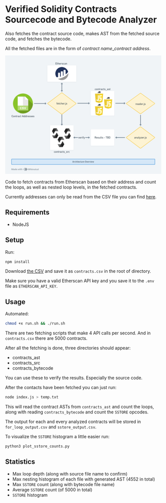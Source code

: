 # Verified Solidity Contracts Sourcecode and Bytecode Analyzer

Also fetches the contract source code, makes AST from the fetched source code, and fetches the bytecode.

All the fetched files are in the form of _contract name_\__contract address_.

![Architecture overview](images/architecture.png)

Code to fetch contracts from Etherscan based on their address and count the loops, as well as nested loop levels, in the fetched contracts.

Currently addresses can only be read from the CSV file you can find [here](https://etherscan.io/exportData?type=open-source-contract-codes).

## Requirements

- NodeJS

## Setup

Run:

```sh
npm install
```

Download [the CSV](https://etherscan.io/exportData?type=open-source-contract-codes) and save it as `contracts.csv` in the root of directory.

Make sure you have a valid Etherscan API key and you save it to the `.env` file as `ETHERSCAN_API_KEY`.

## Usage

Automated:

```sh
chmod +x run.sh && ./run.sh
```

There are two fetching scripts that make 4 API calls per second. And in `contracts.csv` there are 5000 contracts.

After all the fetching is done, three directories should appear:

- contracts_ast
- contracts_src
- contracts_bytecode

You can use these to verify the results. Especially the source code.

After the contacts have been fetched you can just run:

```sh
node index.js > temp.txt
```

This will read the contract ASTs from `contracts_ast` and count the loops, along with reading `contracts_bytecode` and count the `SSTORE` opcodes.

The output for each and every analyzed contracts will be stored in `for_loop_output.csv` and `sstore_output.csv`.

To visualize the `SSTORE` histogram a little easier run:

```sh
python3 plot_sstore_counts.py
```

## Statistics

- Max loop depth (along with source file name to confirm)
- Max nesting histogram of each file with generated AST (4552 in total)
- Max `SSTORE` count (along with bytecode file name)
- Average `SSTORE` count (of 5000 in total)
- `SSTORE` histogram
